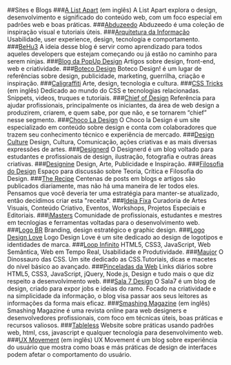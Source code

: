 ##Sites e Blogs
###[A List Apart](http://alistapart.com) (em inglês)
A List Apart explora o design, desenvolvimento e significado do conteúdo web, com um foco especial em padrões web e boas práticas.
###[Abduzeedo](http://abduzeedo.com.br)
Abduzeedo é uma coleção de inspiração visual e tutoriais úteis.
###[Arquitetura da Informação](http://arquiteturadeinformacao.com)
Usabilidade, user experience, design, tecnologia e comportamento.
###[BeHu3](http://www.behu3.rocks/)
A ideia desse blog é servir como aprendizado para todos aqueles developers que estejam começando ou já estão no caminho para serem ninjas.
###[Blog da PopUp Design](http://blog.popupdesign.com.br)
Artigos sobre design, front-end, web e criatividade.
###[Boteco Design](http://www.botecodesign.org)
Boteco Design! é um lugar de referências sobre design, publicidade, marketing, guerrilha, criação e inspiração.
###[Caligraffiti](http://caligraffiti.com.br)
Arte, design, tecnologia e cultura.
###[CSS Tricks](https://css-tricks.com) (em inglês)
Dedicado ao mundo do CSS e tecnologias relacionadas. Snippets, videos, truques e tutoriais.
###[Chief of Design](http://chiefofdesign.com.br)
Referência para ajudar profissionais, principalmente os iniciantes, da área de web design a produzirem, criarem, e quem sabe, por que não, e se tornarem “chief” nesse segmento.
###[Choco La Design](http://chocoladesign.com)
O Choco la Design é um site especializado em conteúdo sobre design e conta com colaboradores que trazem seu conhecimento técnico e experiência de mercado.
###[Design Culture](http://www.designculture.com.br)
Design, Cultura, Comunicação, ações criativas e as mais diversas expressões de artes.
###[Designerd](http://www.designerd.com.br)
O Designerd é um blog voltado para estudantes e profissionais de design, ilustração, fotografia e outras áreas criativas.
###[Designine](http://www.designine.com.br)
Design, Arte, Publicidade e Inspiração.
###[Filosofia do Design](http://filosofiadodesign.com)
Espaço para discussão sobre Teoria, Crítica e Filosofia do Design.
###[The Recipe](http://uptodate.frontendrescue.org/pt/)
Centenas de posts em blogs e artigos são publicados diariamente, mas não há uma maneira de ler todos eles. Pensamos que você deveria ter uma estratégia para manter-se atualizado, então decidimos criar esta "receita".
###[Ideia Fixa](http://www.ideafixa.com)
Curadoria de Artes Visuais, Conteúdo Criativo, Eventos, Workshops, Projetos Especiais e Editoriais.
###[iMasters](http://imasters.com.br)
Comunidade de profissionais, estudantes e mestres em tecnlogias e ferramentas voltadas para o desenvolvimento web.
###[Logo BR](http://logobr.org)
Branding, design estratégico e graphic design.
###[Logo Design Love](http://www.logodesignlove.com)
Logo Design Love é um site  dedicado ao design de logotipos e identidades de marca.
###[Loop Infinito](http://loopinfinito.com.br)
HTML5, CSS3, JavaScript, Web Semântica, Web em Tempo Real, Usabilidade e Produtividade.
###[Maujor](http://www.maujor.com)
O Dinossauro das CSS. Um site dedicado as CSS.Tutoriais, dicas e macetes do nível básico ao avançado.
###[Pinceladas da Web](http://www.pinceladasdaweb.com.br/blog)
Links diários sobre HTML5, CSS3, JavaScript, jQuery, Node.js, Design e tudo mais o que diz respeito a desenvolvimento web.
###[Sala 7 Design](http://sala7design.com.br)
O Sala7 é um blog de design, criado para expor jobs e ideias do ramo. Focado na criatividade e na simplicidade da informação, o blog visa passar aos seus leitores as informações da forma mais eficaz.
###[Smashing Magazine](http://www.smashingmagazine.com) (em inglês)
Smashing Magazine é uma revista online para web designers e desenvolvedores profissionais, com foco em técnicas úteis, boas práticas e recursos valiosos.
###[Tableless](http://tableless.com.br)
Website sobre práticas usando padrões web, html, css, javascript e qualquer tecnologia para desenvolvimento web.
###[UX Movement](http://uxmovement.com) (em inglês)
UX Movement é um blog sobre experiência do usuário que mostra como boas e más práticas de design de interfaces podem afetar o comportamento do usuário.
